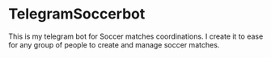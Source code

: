 # TelegramSoccerbot
 
This is my telegram bot for Soccer matches coordinations. 
I create it to ease for any group of people to create and manage soccer matches. 

